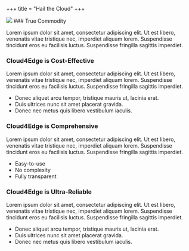 +++
title = "Hail the Cloud"
+++

<img class="gener8Logo" src="https://1.bp.blogspot.com/-uoL6sTn8o5Q/Vsb07X6nhoI/AAAAAAAAC2k/IbLV2JIvILk/s400/True%2Bcommodity.1.png">
### True Commodity

Lorem ipsum dolor sit amet, consectetur adipiscing elit. Ut est libero, venenatis vitae tristique nec, imperdiet aliquam lorem. Suspendisse tincidunt eros eu facilisis luctus. Suspendisse fringilla sagittis imperdiet.

### Cloud4Edge is Cost-Effective

Lorem ipsum dolor sit amet, consectetur adipiscing elit. Ut est libero, venenatis vitae tristique nec, imperdiet aliquam lorem. Suspendisse tincidunt eros eu facilisis luctus. Suspendisse fringilla sagittis imperdiet.

* Donec aliquet arcu tempor, tristique mauris ut, lacinia erat.
* Duis ultrices nunc sit amet placerat gravida.
* Donec nec metus quis libero vestibulum iaculis.

### Cloud4Edge is Comprehensive

Lorem ipsum dolor sit amet, consectetur adipiscing elit. Ut est libero, venenatis vitae tristique nec, imperdiet aliquam lorem. Suspendisse tincidunt eros eu facilisis luctus. Suspendisse fringilla sagittis imperdiet.

* Easy-to-use
* No complexity
* Fully transparent

### Cloud4Edge is Ultra-Reliable

Lorem ipsum dolor sit amet, consectetur adipiscing elit. Ut est libero, venenatis vitae tristique nec, imperdiet aliquam lorem. Suspendisse tincidunt eros eu facilisis luctus. Suspendisse fringilla sagittis imperdiet.

* Donec aliquet arcu tempor, tristique mauris ut, lacinia erat.
* Duis ultrices nunc sit amet placerat gravida.
* Donec nec metus quis libero vestibulum iaculis.